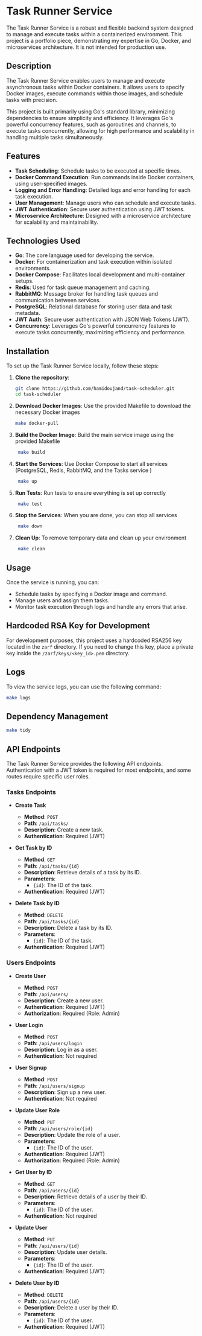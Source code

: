 # Task Runner Service

The Task Runner Service is a robust and flexible backend system designed to manage and execute tasks within a containerized environment. This project is a portfolio piece, demonstrating my expertise in Go, Docker, and microservices architecture. It is not intended for production use.

## Description

The Task Runner Service enables users to manage and execute asynchronous tasks within Docker containers. It allows users to specify Docker images, execute commands within those images, and schedule tasks with precision. 

This project is built primarily using Go's standard library, minimizing dependencies to ensure simplicity and efficiency. It leverages Go's powerful concurrency features, such as goroutines and channels, to execute tasks concurrently, allowing for high performance and scalability in handling multiple tasks simultaneously.


## Features

- **Task Scheduling**: Schedule tasks to be executed at specific times.
- **Docker Command Execution**: Run commands inside Docker containers, using user-specified images.
- **Logging and Error Handling**: Detailed logs and error handling for each task execution.
- **User Management**: Manage users who can schedule and execute tasks.
- **JWT Authentication**: Secure user authentication using JWT tokens.
- **Microservice Architecture**: Designed with a microservice architecture for scalability and maintainability.

## Technologies Used

- **Go**: The core language used for developing the service.
- **Docker**: For containerization and task execution within isolated environments.
- **Docker Compose**: Facilitates local development and multi-container setups.
- **Redis**: Used for task queue management and caching.
- **RabbitMQ**: Message broker for handling task queues and communication between services.
- **PostgreSQL**: Relational database for storing user data and task metadata.
- **JWT Auth**: Secure user authentication with JSON Web Tokens (JWT).
- **Concurrency**: Leverages Go's powerful concurrency features to execute tasks concurrently, maximizing efficiency and performance.

## Installation

To set up the Task Runner Service locally, follow these steps:

1. **Clone the repository**:
   ```bash
   git clone https://github.com/hamidoujand/task-scheduler.git
   cd task-scheduler

2. **Download Docker Images**: Use the provided Makefile to download the necessary Docker images
   ```bash
   make docker-pull

3. **Build the Docker Image**: Build the main service image using the provided Makefile
   ```bash
    make build

4. **Start the Services**: Use Docker Compose to start all services (PostgreSQL, Redis, RabbitMQ, and the Tasks service )
   ```bash
    make up

5. **Run Tests**: Run tests to ensure everything is set up correctly
   ```bash
    make test

6. **Stop the Services**: When you are done, you can stop all services
   ```bash
    make down

7. **Clean Up**: To remove temporary data and clean up your environment
   ```bash
    make clean

## Usage

Once the service is running, you can:

- Schedule tasks by specifying a Docker image and command.
- Manage users and assign them tasks.
- Monitor task execution through logs and handle any errors that arise.

## Hardcoded RSA Key for Development

For development purposes, this project uses a hardcoded RSA256 key located in the `zarf` directory. If you need to change this key, place a private key inside the `/zarf/keys/<key_id>.pem` directory.

## Logs

To view the service logs, you can use the following command:
```bash
make logs 
```

## Dependency Management
```bash
make tidy
```

## API Endpoints

The Task Runner Service provides the following API endpoints. Authentication with a JWT token is required for most endpoints, and some routes require specific user roles.

### Tasks Endpoints

- **Create Task**
  - **Method**: `POST`
  - **Path**: `/api/tasks/`
  - **Description**: Create a new task.
  - **Authentication**: Required (JWT)

- **Get Task by ID**
  - **Method**: `GET`
  - **Path**: `/api/tasks/{id}`
  - **Description**: Retrieve details of a task by its ID.
  - **Parameters**:
    - `{id}`: The ID of the task.
  - **Authentication**: Required (JWT)

- **Delete Task by ID**
  - **Method**: `DELETE`
  - **Path**: `/api/tasks/{id}`
  - **Description**: Delete a task by its ID.
  - **Parameters**:
    - `{id}`: The ID of the task.
  - **Authentication**: Required (JWT)

### Users Endpoints

- **Create User**
  - **Method**: `POST`
  - **Path**: `/api/users/`
  - **Description**: Create a new user.
  - **Authentication**: Required (JWT)
  - **Authorization**: Required (Role: Admin)

- **User Login**
  - **Method**: `POST`
  - **Path**: `/api/users/login`
  - **Description**: Log in as a user.
  - **Authentication**: Not required

- **User Signup**
  - **Method**: `POST`
  - **Path**: `/api/users/signup`
  - **Description**: Sign up a new user.
  - **Authentication**: Not required

- **Update User Role**
  - **Method**: `PUT`
  - **Path**: `/api/users/role/{id}`
  - **Description**: Update the role of a user.
  - **Parameters**:
    - `{id}`: The ID of the user.
  - **Authentication**: Required (JWT)
  - **Authorization**: Required (Role: Admin)

- **Get User by ID**
  - **Method**: `GET`
  - **Path**: `/api/users/{id}`
  - **Description**: Retrieve details of a user by their ID.
  - **Parameters**:
    - `{id}`: The ID of the user.
  - **Authentication**: Not required

- **Update User**
  - **Method**: `PUT`
  - **Path**: `/api/users/{id}`
  - **Description**: Update user details.
  - **Parameters**:
    - `{id}`: The ID of the user.
  - **Authentication**: Required (JWT)

- **Delete User by ID**
  - **Method**: `DELETE`
  - **Path**: `/api/users/{id}`
  - **Description**: Delete a user by their ID.
  - **Parameters**:
    - `{id}`: The ID of the user.
  - **Authentication**: Required (JWT)







